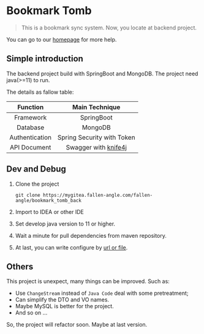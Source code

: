 # Bookmark Tomb

> This is a bookmark sync system. Now, you locate at backend project.

You can go to our [homepage](https://bookmarktomb.github.io/BookmarkTomb_Docs) for more help.

## Simple introduction

The backend project build with SpringBoot and MongoDB. The project need java(>=11) to run.

The details as fallow table: 

|Function|Main Technique|
|:----:|:----:|
|Framework|SpringBoot|
|Database|MongoDB|
|Authentication|Spring Security with Token|
|API Document|Swagger with [knife4j](https://github.com/xiaoymin/swagger-bootstrap-ui)|

## Dev and Debug

1. Clone the project
   
    `git clone https://mygitea.fallen-angle.com/fallen-angle/bookmark_tomb_back`
   
2. Import to IDEA or other IDE
3. Set develop java version to 11 or higher.
4. Wait a minute for pull dependencies from maven repository.
5. At last, you can write configure by [url or file](https://bookmarktomb.github.io/BookmarkTomb_Docs/#develop).

## Others

This project is unexpect, many things can be improved. Such as: 

- Use `ChangeStream` instead of `Java Code` deal with some pretreatment;
- Can simplify the DTO and VO names.
- Maybe MySQL is better for the project.
- And so on ...

So, the project will refactor soon. Maybe at last version.